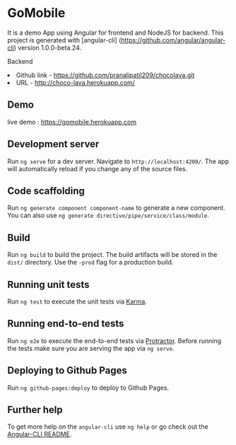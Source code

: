 # GoMobile

It is a demo App using Angular for frontend and NodeJS for backend. This project is generated with [angular-cli]
(https://github.com/angular/angular-cli) version 1.0.0-beta.24.

Backend
    <li>Github link - <a>https://github.com/pranalipatil209/chocolava.git</a></li>
    <li>URL - <a>http://choco-lava.herokuapp.com/</a></li>

## Demo
live demo : <a>https://gomobile.herokuapp.com</a>

## Development server
Run `ng serve` for a dev server. Navigate to `http://localhost:4200/`. The app will automatically reload if you change any of the source files.

## Code scaffolding

Run `ng generate component component-name` to generate a new component. You can also use `ng generate directive/pipe/service/class/module`.

## Build

Run `ng build` to build the project. The build artifacts will be stored in the `dist/` directory. Use the `-prod` flag for a production build.

## Running unit tests

Run `ng test` to execute the unit tests via [Karma](https://karma-runner.github.io).

## Running end-to-end tests

Run `ng e2e` to execute the end-to-end tests via [Protractor](http://www.protractortest.org/).
Before running the tests make sure you are serving the app via `ng serve`.

## Deploying to Github Pages

Run `ng github-pages:deploy` to deploy to Github Pages.

## Further help

To get more help on the `angular-cli` use `ng help` or go check out the [Angular-CLI README](https://github.com/angular/angular-cli/blob/master/README.md).
